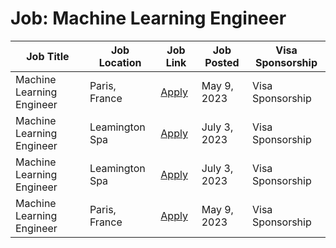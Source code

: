 # Job: Machine Learning Engineer

| Job Title | Job Location | Job Link | Job Posted | Visa Sponsorship |
| --- | --- | --- | --- | --- |
| Machine Learning Engineer | Paris, France | [Apply](https://apply.workable.com/akur8/j/5CDB870362/) | May 9, 2023 | Visa Sponsorship |
| Machine Learning Engineer | Leamington Spa | [Apply](https://jobs.jobvite.com/kwalee/job/oPs0mfwn) | July 3, 2023 | Visa Sponsorship |
| Machine Learning Engineer | Leamington Spa | [Apply](https://jobs.jobvite.com/kwalee/job/oPs0mfwn) | July 3, 2023 | Visa Sponsorship |
| Machine Learning Engineer | Paris, France | [Apply](https://apply.workable.com/akur8/j/5CDB870362/) | May 9, 2023 | Visa Sponsorship |

